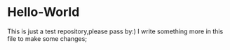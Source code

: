 # Hello-World
This is just a test repository,please pass by:)
I write something more in this file to make some changes;
